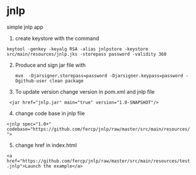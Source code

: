 # jnlp
simple jnlp app

1. create keystore with the command

  ``keytool -genkey -keyalg RSA -alias jnlpstore -keystore src/main/resources/jnlp.jks -storepass password -validity 360``

2. Produce and sign jar file with

   ``mvn  -Djarsigner.storepass=password -Djarsigner.keypass=password -Dgithub-user clean package``
   
3. To update version change version in pom.xml and jnlp file

``
    <jar href="jnlp.jar" main="true" version="1.0-SNAPSHOT"/>``
    
4. change code base in jnlp file

``
<jnlp spec="1.0+"
      codebase="https://github.com/fercp/jnlp/raw/master/src/main/resources/">    
``

5. change href in index.html

``
<a href="https://github.com/fercp/jnlp/raw/master/src/main/resources/test.jnlp">Launch the example</a>
``
      
      
    
